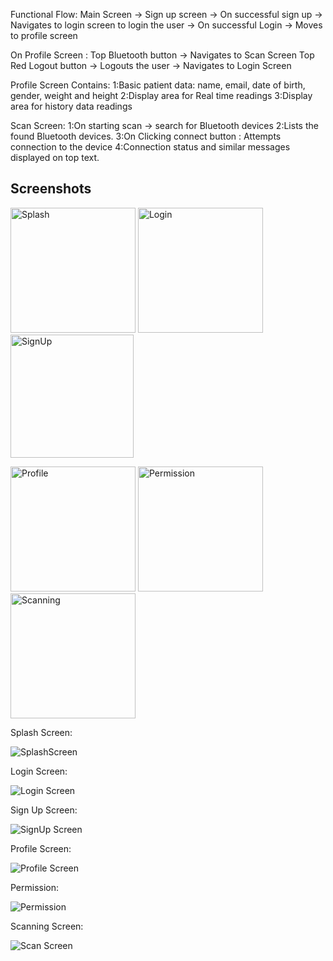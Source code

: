 Functional Flow:
Main Screen -> Sign up screen -> On successful sign up -> Navigates to login screen to login the user -> On successful Login -> Moves to profile screen 

On Profile Screen :
Top Bluetooth button -> Navigates to Scan Screen
Top Red Logout button -> Logouts the user -> Navigates to Login Screen

Profile Screen Contains:
1:Basic patient data: name, email, date of birth, gender, weight and height
2:Display area for Real time readings
3:Display area for history data readings

Scan Screen:
1:On starting scan -> search for Bluetooth devices
2:Lists the found Bluetooth devices.
3:On Clicking connect button : Attempts connection to the device
4:Connection status and similar messages displayed on top text.

## Screenshots

<p float="left">
  <img src="screenshots/01_SplashScreen.jpeg" alt="Splash" width="200" />
  <img src="screenshots/04_LoginScreen.jpeg" alt="Login" width="200" />
  <img src="screenshots/03_SignUpScreen.jpeg" alt="SignUp" width="197" />
</p>

<p float="left">
  <img src="screenshots/05_ProfileScreen.jpeg" alt="Profile" width="200" />
  <img src="screenshots/06_Permission.jpeg" alt="Permission" width="200" />
  <img src="screenshots/07_ScanningScreen.jpeg" alt="Scanning" width="200" />
</p>


Splash Screen:

![SplashScreen](screenshots/01_SplashScreen.jpeg)

Login Screen:

![Login Screen](screenshots/04_LoginScreen.jpeg)

Sign Up Screen:

![SignUp Screen](screenshots/03_SignUpScreen.jpeg)

Profile Screen:

![Profile Screen](screenshots/05_ProfileScreen.jpeg)

Permission:

![Permission](screenshots/06_Permission.jpeg)

Scanning Screen:

![Scan Screen](screenshots/07_ScanScreen.jpeg)
